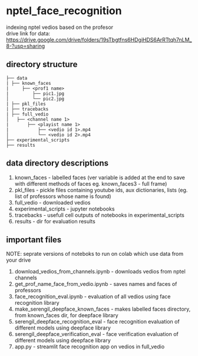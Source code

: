 # nptel_face_recognition
indexing nptel vedios based on the profesor<br>drive link for data: https://drive.google.com/drive/folders/19sTbgtfns6HDgiHDS6ArRTtqh7nLM_8-?usp=sharing

## directory structure
```
├── data
| ├── known_faces
|     ├── <prof1 name>
|         ├── pic1.jpg
│         └── pic2.jpg
| ├── pkl_files
| ├── tracebacks
| ├── full_vedio
│   ├── <channel name 1>
|       ├── <playist name 1>
|           ├── <vedio id 1>.mp4
│           └── <vedio id 2>.mp4
├── experimental_scripts
├── results

```

## data directory descriptions

1. known_faces - labelled faces (ver variable is added at the end to save with different methods of faces eg. known_faces3 - full frame)
2. pkl_files - pickle files containing youtube ids, aux dictionaries, lists (eg. list of professors whose name is found)
3. full_vedio - downloaded vedios
4. experimental_scripts - jupyter notebooks 
5. tracebacks - usefull cell outputs of notebooks in experimental_scripts
6. results - dir for evaluation results

## important files
NOTE: seprate versions of noteboks to run on colab which use data from your drive 
1. download_vedios_from_channels.ipynb - downloads vedios from nptel channels
2. get_prof_name_face_from_vedio.ipynb - saves names and faces of professors
3. face_recognition_eval.ipynb - evaluation of all vedios using face recognition library
4. make_serengil_deepface_known_faces - makes labelled faces directory, from known_faces dir, for deepface library 
5. serengil_deepface_recognition_eval - face recognition evaluation of different models using deepface library
6. serengil_deepface_verification_eval - face verification evaluation of different models using deepface library
7. app.py - streamlit face recognition app on vedios in full_vedio




